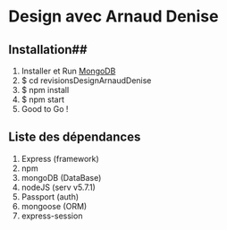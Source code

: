 # Design avec Arnaud Denise

## Installation##

1. Installer et Run [MongoDB](https://docs.mongodb.com/)
2. $ cd revisionsDesignArnaudDenise
3. $ npm install
4. $ npm start
5. Good to Go !

## Liste des dépendances ##

1. Express (framework)
2. npm 
3. mongoDB (DataBase)
4. nodeJS (serv v5.7.1)
5. Passport (auth)
6. mongoose (ORM)
7. express-session

